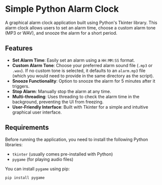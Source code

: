 # Simple Python Alarm Clock

A graphical alarm clock application built using Python's Tkinter library. This alarm clock allows users to set an alarm time, choose a custom alarm tone (MP3 or WAV), and snooze the alarm for a short period.

## Features

* **Set Alarm Time**: Easily set an alarm using a `HH:MM:SS` format.
* **Custom Alarm Tone**: Choose your preferred alarm sound file (`.mp3` or `.wav`). If no custom tone is selected, it defaults to an `alarm.mp3` file (which you would need to provide in the same directory as the script).
* **Snooze Functionality**: Option to snooze the alarm for 5 minutes after it triggers.
* **Stop Alarm**: Manually stop the alarm at any time.
* **Multi-threading**: Uses threading to check the alarm time in the background, preventing the UI from freezing.
* **User-Friendly Interface**: Built with Tkinter for a simple and intuitive graphical user interface.

## Requirements

Before running the application, you need to install the following Python libraries:

* `tkinter` (usually comes pre-installed with Python)
* `pygame` (for playing audio files)

You can install `pygame` using pip:

```bash
pip install pygame
